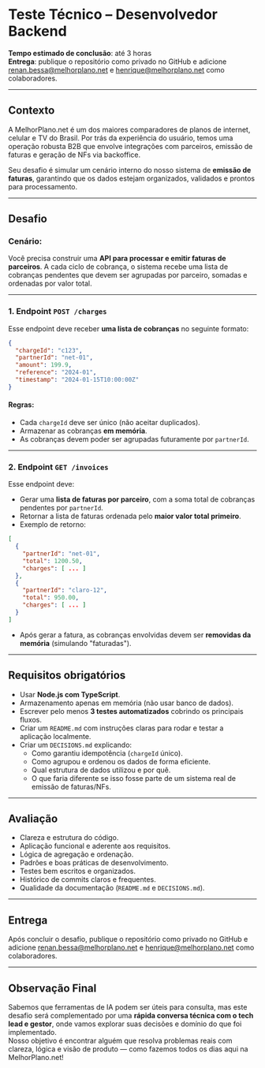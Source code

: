 # Teste Técnico – Desenvolvedor Backend

**Tempo estimado de conclusão**: até 3 horas  
**Entrega**: publique o repositório como privado no GitHub e adicione renan.bessa@melhorplano.net e henrique@melhorplano.net como colaboradores.

---

## Contexto

A MelhorPlano.net é um dos maiores comparadores de planos de internet, celular e TV do Brasil. Por trás da experiência do usuário, temos uma operação robusta B2B que envolve integrações com parceiros, emissão de faturas e geração de NFs via backoffice.

Seu desafio é simular um cenário interno do nosso sistema de **emissão de faturas**, garantindo que os dados estejam organizados, validados e prontos para processamento.

---

## Desafio

### Cenário:

Você precisa construir uma **API para processar e emitir faturas de parceiros**. A cada ciclo de cobrança, o sistema recebe uma lista de cobranças pendentes que devem ser agrupadas por parceiro, somadas e ordenadas por valor total.

---

### 1. Endpoint `POST /charges`

Esse endpoint deve receber **uma lista de cobranças** no seguinte formato:

```json
{
  "chargeId": "c123",
  "partnerId": "net-01",
  "amount": 199.9,
  "reference": "2024-01",
  "timestamp": "2024-01-15T10:00:00Z"
}
```

#### Regras:

- Cada `chargeId` deve ser único (não aceitar duplicados).
- Armazenar as cobranças **em memória**.
- As cobranças devem poder ser agrupadas futuramente por `partnerId`.

---

### 2. Endpoint `GET /invoices`

Esse endpoint deve:

- Gerar uma **lista de faturas por parceiro**, com a soma total de cobranças pendentes por `partnerId`.
- Retornar a lista de faturas ordenada pelo **maior valor total primeiro**.
- Exemplo de retorno:

```json
[
  {
    "partnerId": "net-01",
    "total": 1200.50,
    "charges": [ ... ]
  },
  {
    "partnerId": "claro-12",
    "total": 950.00,
    "charges": [ ... ]
  }
]
```

- Após gerar a fatura, as cobranças envolvidas devem ser **removidas da memória** (simulando "faturadas").

---

## Requisitos obrigatórios

- Usar **Node.js com TypeScript**.
- Armazenamento apenas em memória (não usar banco de dados).
- Escrever pelo menos **3 testes automatizados** cobrindo os principais fluxos.
- Criar um `README.md` com instruções claras para rodar e testar a aplicação localmente.
- Criar um `DECISIONS.md` explicando:
  - Como garantiu idempotência (`chargeId` único).
  - Como agrupou e ordenou os dados de forma eficiente.
  - Qual estrutura de dados utilizou e por quê.
  - O que faria diferente se isso fosse parte de um sistema real de emissão de faturas/NFs.

---

## Avaliação

- Clareza e estrutura do código.
- Aplicação funcional e aderente aos requisitos.
- Lógica de agregação e ordenação.
- Padrões e boas práticas de desenvolvimento.
- Testes bem escritos e organizados.
- Histórico de commits claros e frequentes.
- Qualidade da documentação (`README.md` e `DECISIONS.md`).

---

## Entrega

Após concluir o desafio, publique o repositório como privado no GitHub e adicione renan.bessa@melhorplano.net e henrique@melhorplano.net como colaboradores.

---

## Observação Final

Sabemos que ferramentas de IA podem ser úteis para consulta, mas este desafio será complementado por uma **rápida conversa técnica com o tech lead e gestor**, onde vamos explorar suas decisões e domínio do que foi implementado.  
Nosso objetivo é encontrar alguém que resolva problemas reais com clareza, lógica e visão de produto — como fazemos todos os dias aqui na MelhorPlano.net!
